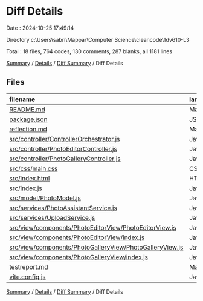 # Diff Details

Date : 2024-10-25 17:49:14

Directory c:\\Users\\sabri\\Mappar\\Computer Science\\cleancode\\1dv610-L3

Total : 18 files,  764 codes, 130 comments, 287 blanks, all 1181 lines

[Summary](results.md) / [Details](details.md) / [Diff Summary](diff.md) / Diff Details

## Files
| filename | language | code | comment | blank | total |
| :--- | :--- | ---: | ---: | ---: | ---: |
| [README.md](/README.md) | Markdown | 27 | 0 | 17 | 44 |
| [package.json](/package.json) | JSON | 24 | 0 | 1 | 25 |
| [reflection.md](/reflection.md) | Markdown | 94 | 0 | 86 | 180 |
| [src/controller/ControllerOrchestrator.js](/src/controller/ControllerOrchestrator.js) | JavaScript | 39 | 25 | 11 | 75 |
| [src/controller/PhotoEditorController.js](/src/controller/PhotoEditorController.js) | JavaScript | 32 | 21 | 10 | 63 |
| [src/controller/PhotoGalleryController.js](/src/controller/PhotoGalleryController.js) | JavaScript | 69 | 17 | 17 | 103 |
| [src/css/main.css](/src/css/main.css) | CSS | 11 | 0 | 2 | 13 |
| [src/index.html](/src/index.html) | HTML | 17 | 0 | 4 | 21 |
| [src/index.js](/src/index.js) | JavaScript | 26 | 0 | 8 | 34 |
| [src/model/PhotoModel.js](/src/model/PhotoModel.js) | JavaScript | 22 | 5 | 7 | 34 |
| [src/services/PhotoAssistantService.js](/src/services/PhotoAssistantService.js) | JavaScript | 62 | 32 | 21 | 115 |
| [src/services/UploadService.js](/src/services/UploadService.js) | JavaScript | 44 | 7 | 10 | 61 |
| [src/view/components/PhotoEditorView/PhotoEditorView.js](/src/view/components/PhotoEditorView/PhotoEditorView.js) | JavaScript | 178 | 13 | 38 | 229 |
| [src/view/components/PhotoEditorView/index.js](/src/view/components/PhotoEditorView/index.js) | JavaScript | 1 | 0 | 1 | 2 |
| [src/view/components/PhotoGalleryView/PhotoGalleryView.js](/src/view/components/PhotoGalleryView/PhotoGalleryView.js) | JavaScript | 63 | 10 | 18 | 91 |
| [src/view/components/PhotoGalleryView/index.js](/src/view/components/PhotoGalleryView/index.js) | JavaScript | 1 | 0 | 1 | 2 |
| [testreport.md](/testreport.md) | Markdown | 47 | 0 | 34 | 81 |
| [vite.config.js](/vite.config.js) | JavaScript | 7 | 0 | 1 | 8 |

[Summary](results.md) / [Details](details.md) / [Diff Summary](diff.md) / Diff Details